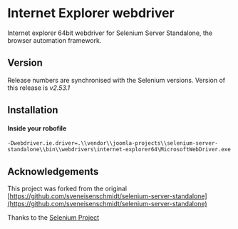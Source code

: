 # Internet Explorer webdriver

Internet explorer 64bit webdriver for Selenium Server Standalone, the browser automation framework.

## Version
Release numbers are synchronised with the Selenium versions.
Version of this release is *v2.53.1*

## Installation

#### Inside your robofile
```
-Dwebdriver.ie.driver=.\\vendor\\joomla-projects\\selenium-server-standalone\\bin\\webdrivers\internet-explorer64\MicrosoftWebDriver.exe
```

## Acknowledgements
This project was forked from the original [https://github.com/sveneisenschmidt/selenium-server-standalone](https://github.com/sveneisenschmidt/selenium-server-standalone)

Thanks to the [Selenium Project](http://docs.seleniumhq.org/)
